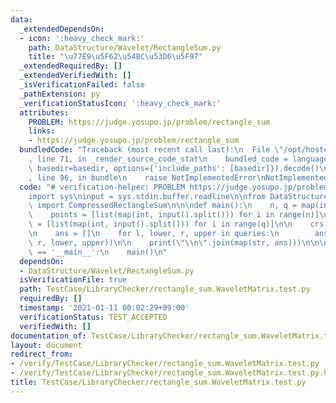 ```yaml
---
data:
  _extendedDependsOn:
  - icon: ':heavy_check_mark:'
    path: DataStructure/Wavelet/RectangleSum.py
    title: "\u77E9\u5F62\u548C\u53D6\u5F97"
  _extendedRequiredBy: []
  _extendedVerifiedWith: []
  _isVerificationFailed: false
  _pathExtension: py
  _verificationStatusIcon: ':heavy_check_mark:'
  attributes:
    PROBLEM: https://judge.yosupo.jp/problem/rectangle_sum
    links:
    - https://judge.yosupo.jp/problem/rectangle_sum
  bundledCode: "Traceback (most recent call last):\n  File \"/opt/hostedtoolcache/Python/3.9.4/x64/lib/python3.9/site-packages/onlinejudge_verify/documentation/build.py\"\
    , line 71, in _render_source_code_stat\n    bundled_code = language.bundle(stat.path,\
    \ basedir=basedir, options={'include_paths': [basedir]}).decode()\n  File \"/opt/hostedtoolcache/Python/3.9.4/x64/lib/python3.9/site-packages/onlinejudge_verify/languages/python.py\"\
    , line 96, in bundle\n    raise NotImplementedError\nNotImplementedError\n"
  code: "# verification-helper: PROBLEM https://judge.yosupo.jp/problem/rectangle_sum\n\
    import sys\ninput = sys.stdin.buffer.readline\n\nfrom DataStructure.Wavelet.RectangleSum\
    \ import CompressedRectangleSum\n\n\ndef main():\n    n, q = map(int, input().split())\n\
    \    points = [list(map(int, input().split())) for i in range(n)]\n    queries\
    \ = [list(map(int, input().split())) for i in range(q)]\n\n    crs = CompressedRectangleSum(points)\n\
    \n    ans = []\n    for l, lower, r, upper in queries:\n        ans.append(crs.rect_sum(l,\
    \ r, lower, upper))\n\n    print(\"\\n\".join(map(str, ans)))\n\n\nif __name__\
    \ == '__main__':\n    main()\n"
  dependsOn:
  - DataStructure/Wavelet/RectangleSum.py
  isVerificationFile: true
  path: TestCase/LibraryChecker/rectangle_sum.WaveletMatrix.test.py
  requiredBy: []
  timestamp: '2021-01-11 00:02:29+09:00'
  verificationStatus: TEST_ACCEPTED
  verifiedWith: []
documentation_of: TestCase/LibraryChecker/rectangle_sum.WaveletMatrix.test.py
layout: document
redirect_from:
- /verify/TestCase/LibraryChecker/rectangle_sum.WaveletMatrix.test.py
- /verify/TestCase/LibraryChecker/rectangle_sum.WaveletMatrix.test.py.html
title: TestCase/LibraryChecker/rectangle_sum.WaveletMatrix.test.py
---
```

